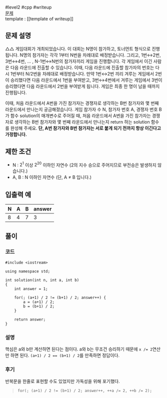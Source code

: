 
#level2 #cpp #writeup  
[문제](https://school.programmers.co.kr/learn/courses/30/lessons/12985)  
template : [[template of writeup]]  

## 문제 설명  

△△ 게임대회가 개최되었습니다. 이 대회는 N명이 참가하고, 토너먼트 형식으로 진행됩니다. N명의 참가자는 각각 1부터 N번을 차례대로 배정받습니다. 그리고, 1번↔2번, 3번↔4번, ... , N-1번↔N번의 참가자끼리 게임을 진행합니다. 각 게임에서 이긴 사람은 다음 라운드에 진출할 수 있습니다. 이때, 다음 라운드에 진출할 참가자의 번호는 다시 1번부터 N/2번을 차례대로 배정받습니다. 만약 1번↔2번 끼리 겨루는 게임에서 2번이 승리했다면 다음 라운드에서 1번을 부여받고, 3번↔4번에서 겨루는 게임에서 3번이 승리했다면 다음 라운드에서 2번을 부여받게 됩니다. 게임은 최종 한 명이 남을 때까지 진행됩니다.  

이때, 처음 라운드에서 A번을 가진 참가자는 경쟁자로 생각하는 B번 참가자와 몇 번째 라운드에서 만나는지 궁금해졌습니다. 게임 참가자 수 N, 참가자 번호 A, 경쟁자 번호 B가 함수 solution의 매개변수로 주어질 때, 처음 라운드에서 A번을 가진 참가자는 경쟁자로 생각하는 B번 참가자와 몇 번째 라운드에서 만나는지 return 하는 solution 함수를 완성해 주세요. **단, A번 참가자와 B번 참가자는 서로 붙게 되기 전까지 항상 이긴다고 가정합니다.**  

## 제한 조건  

- N : $2^1$ 이상 $2^{20}$ 이하인 자연수 (2의 지수 승으로 주어지므로 부전승은 발생하지 않습니다.)  
- A, B : N 이하인 자연수 (단, A ≠ B 입니다.)  

## 입출력 예  

| N   | A   | B   | answer |  
| --- | --- | --- | ------ |  
| 8   | 4   | 7   | 3      |  

## 풀이  

### 코드  

```  
#include <iostream>  

using namespace std;  

int solution(int n, int a, int b)  
{  
    int answer = 1;  

    for(; (a+1) / 2 != (b+1) / 2; answer++) {  
        a = (a+1) / 2;  
        b = (b+1) / 2;  
    }  

    return answer;  
}  
```  

### 설명  

핵심은 a와 b만 계산하면 된다는 점이다. a와 b는 무조건 승리하기 때문에 `x /= 2`연산만 하면 된다. `(a+1) / 2 == (b+1) / 2`를 만족하면 정답이다.  

### 후기  

반복문을 한줄로 표현할 수도 있었지만 가독성을 위해 포기했다.  
> `for(; (a+1) / 2 != (b+1) / 2; answer++, ++a /= 2, ++b /= 2);`  
